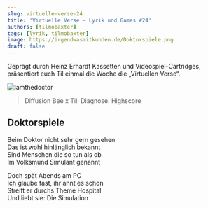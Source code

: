 ```yaml
---
slug: virtuelle-verse-24
title: 'Virtuelle Verse – Lyrik und Games #24'
authors: [tilmobaxter]
tags: [lyrik, tilmobaxter]
image: https://irgendwasmitkunden.de/Doktorspiele.png
draft: false
---
```


Geprägt durch Heinz Erhardt Kassetten und Videospiel-Cartridges, präsentiert euch Til einmal die Woche die „Virtuellen Verse“.
<!--truncate-->

![Iamthedoctor](https://irgendwasmitkunden.de/Doktorspiele.png)
> Diffusion Bee x Til: Diagnose: Highscore

## Doktorspiele

Beim Doktor nicht sehr gern gesehen      
Das ist wohl hinlänglich bekannt    
Sind Menschen die so tun als ob   
Im Volksmund Simulant genannt  

Doch spät Abends am PC  
Ich glaube fast, ihr ahnt es schon  
Streift er durchs Theme Hospital  
Und liebt sie: Die Simulation
